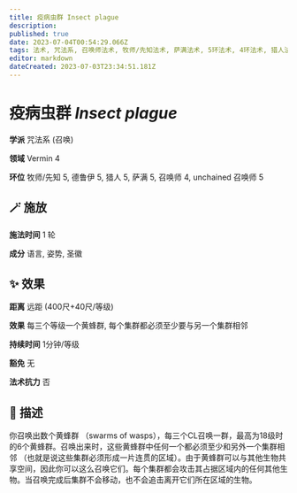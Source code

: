 ```yaml
---
title: 疫病虫群 Insect plague
description: 
published: true
date: 2023-07-04T00:54:29.066Z
tags: 法术, 咒法系, 召唤师法术, 牧师/先知法术, 萨满法术, 5环法术, 4环法术, 猎人法术, unchained 召唤师法术, 召唤, 德鲁伊法术, vermin
editor: markdown
dateCreated: 2023-07-03T23:34:51.181Z
---
```


# **疫病虫群** *Insect plague*

**学派** 咒法系 (召唤) 

**领域** Vermin 4

**环位** 牧师/先知 5, 德鲁伊 5, 猎人 5, 萨满 5, 召唤师 4, unchained 召唤师 5

## 🪄 施放

**施法时间** 1 轮

**成分** 语言, 姿势, 圣徽

## ✨ 效果  

**距离** 远距 (400尺+40尺/等级) 

**效果** 每三个等级一个黄蜂群, 每个集群都必须至少要与另一个集群相邻 

**持续时间** 1分钟/等级 

**豁免** 无

**法术抗力** 否

## 📖 描述

你召唤出数个黄蜂群 （swarms of wasps），每三个CL召唤一群，最高为18级时的6个黄蜂群。召唤出来时，这些黄蜂群中任何一个都必须至少和另外一个集群相邻 （也就是说这些集群必须形成一片连贯的区域）。由于黄蜂群可以与其他生物共享空间，因此你可以这么召唤它们。每个集群都会攻击其占据区域内的任何其他生物。当召唤完成后集群不会移动，也不会追击离开它们所在区域的生物。
    